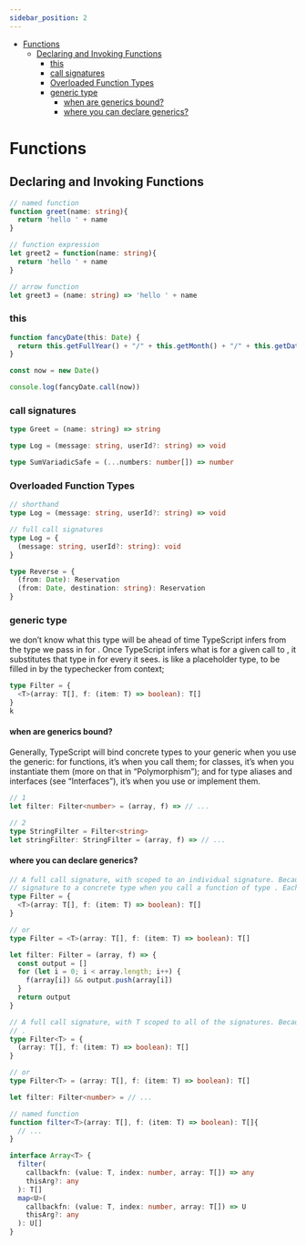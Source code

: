 ```yaml
---
sidebar_position: 2
---
```


- [Functions](#functions)
  - [Declaring and Invoking Functions](#declaring-and-invoking-functions)
    - [this](#this)
    - [call signatures](#call-signatures)
    - [Overloaded Function Types](#overloaded-function-types)
    - [generic type](#generic-type)
      - [when are generics bound?](#when-are-generics-bound)
      - [where you can declare generics?](#where-you-can-declare-generics)

# Functions

## Declaring and Invoking Functions

```ts
// named function
function greet(name: string){
  return 'hello ' + name
}

// function expression
let greet2 = function(name: string){
  return 'hello ' + name
}

// arrow function
let greet3 = (name: string) => 'hello ' + name
```

### this
```ts
function fancyDate(this: Date) {
  return this.getFullYear() + "/" + this.getMonth() + "/" + this.getDate()
}

const now = new Date()

console.log(fancyDate.call(now))
```

### call signatures

```ts
type Greet = (name: string) => string

type Log = (message: string, userId?: string) => void

type SumVariadicSafe = (...numbers: number[]) => number
```
### Overloaded Function Types
```ts
// shorthand
type Log = (message: string, userId?: string) => void

// full call signatures
type Log = {
  (message: string, userId?: string): void
}
```

```ts
type Reverse = {
  (from: Date): Reservation
  (from: Date, destination: string): Reservation
}
```

### generic type

we don’t know what this type will be ahead of time
TypeScript infers from the type we pass in for . 
Once TypeScript infers what is for a given call to , it substitutes that type in for every it sees. 
is like a placeholder type, to be filled in by the typechecker from context; 

```ts
type Filter = {
  <T>(array: T[], f: (item: T) => boolean): T[]
}
k

```

#### when are generics bound?

Generally, TypeScript will bind concrete types to your generic when you use the generic: for functions, it’s when you call them; for classes, it’s when you instantiate them (more on that in “Polymorphism”); and for type aliases and interfaces (see “Interfaces”), it’s when you use or implement them.

```ts
// 1
let filter: Filter<number> = (array, f) => // ...

// 2
type StringFilter = Filter<string>
let stringFilter: StringFilter = (array, f) => // ...
```

#### where you can declare generics?

```ts
// A full call signature, with scoped to an individual signature. Because is scoped to a single signature, TypeScript will bind the in this
// signature to a concrete type when you call a function of type . Each call to will get its own binding for T.
type Filter = {
  <T>(array: T[], f: (item: T) => boolean): T[]
}

// or
type Filter = <T>(array: T[], f: (item: T) => boolean): T[]

let filter: Filter = (array, f) => {
  const output = []
  for (let i = 0; i < array.length; i++) {
    f(array[i]) && output.push(array[i])
  }
  return output
}

// A full call signature, with T scoped to all of the signatures. Because T is declared as part of Filter’s type (and not part of a specific signature’s type), TypeScript will bind when you declare a function of type Filter
// .
type Filter<T> = {
  (array: T[], f: (item: T) => boolean): T[]
}

// or
type Filter<T> = (array: T[], f: (item: T) => boolean): T[]

let filter: Filter<number> = // ...

// named function
function filter<T>(array: T[], f: (item: T) => boolean): T[]{
  // ...
}
```

```ts
interface Array<T> {
  filter(
    callbackfn: (value: T, index: number, array: T[]) => any
    thisArg?: any
  ): T[]
  map<U>(
    callbackfn: (value: T, index: number, array: T[]) => U
    thisArg?: any
  ): U[]
}
```


